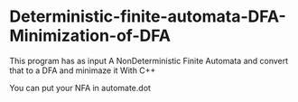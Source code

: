 # Deterministic-finite-automata-DFA-Minimization-of-DFA
This program has as input A NonDeterministic Finite Automata  and convert that to a DFA and minimaze it  With C++

You can put your NFA in automate.dot
